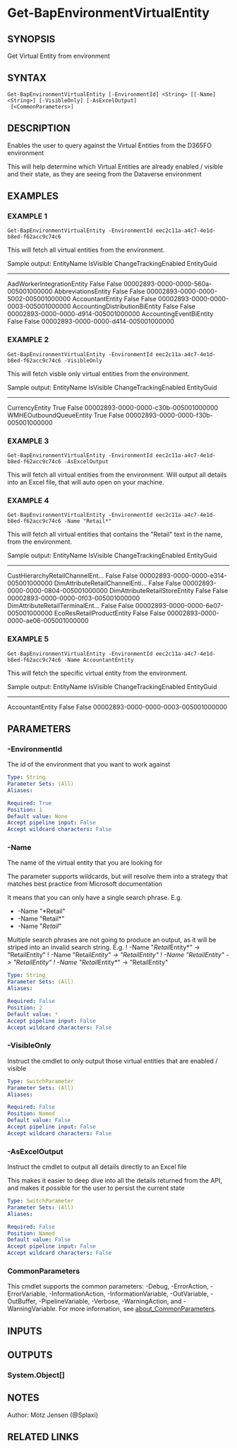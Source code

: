 ﻿---
external help file: d365bap.tools-help.xml
Module Name: d365bap.tools
online version:
schema: 2.0.0
---

# Get-BapEnvironmentVirtualEntity

## SYNOPSIS
Get Virtual Entity from environment

## SYNTAX

```
Get-BapEnvironmentVirtualEntity [-EnvironmentId] <String> [[-Name] <String>] [-VisibleOnly] [-AsExcelOutput]
 [<CommonParameters>]
```

## DESCRIPTION
Enables the user to query against the Virtual Entities from the D365FO environment

This will help determine which Virtual Entities are already enabled / visible and their state, as they are seeing from the Dataverse environment

## EXAMPLES

### EXAMPLE 1
```
Get-BapEnvironmentVirtualEntity -EnvironmentId eec2c11a-a4c7-4e1d-b8ed-f62acc9c74c6
```

This will fetch all virtual entities from the environment.

Sample output:
EntityName                     IsVisible ChangeTrackingEnabled EntityGuid
----------                     --------- --------------------- ----------
AadWorkerIntegrationEntity     False     False                 00002893-0000-0000-560a-005001000000
AbbreviationsEntity            False     False                 00002893-0000-0000-5002-005001000000
AccountantEntity               False     False                 00002893-0000-0000-0003-005001000000
AccountingDistributionBiEntity False     False                 00002893-0000-0000-d914-005001000000
AccountingEventBiEntity        False     False                 00002893-0000-0000-d414-005001000000

### EXAMPLE 2
```
Get-BapEnvironmentVirtualEntity -EnvironmentId eec2c11a-a4c7-4e1d-b8ed-f62acc9c74c6 -VisibleOnly
```

This will fetch visble only virtual entities from the environment.

Sample output:
EntityName                     IsVisible ChangeTrackingEnabled EntityGuid
----------                     --------- --------------------- ----------
CurrencyEntity                 True      False                 00002893-0000-0000-c30b-005001000000
WMHEOutboundQueueEntity        True      False                 00002893-0000-0000-f30b-005001000000

### EXAMPLE 3
```
Get-BapEnvironmentVirtualEntity -EnvironmentId eec2c11a-a4c7-4e1d-b8ed-f62acc9c74c6 -AsExcelOutput
```

This will fetch all virtual entities from the environment.
Will output all details into an Excel file, that will auto open on your machine.

### EXAMPLE 4
```
Get-BapEnvironmentVirtualEntity -EnvironmentId eec2c11a-a4c7-4e1d-b8ed-f62acc9c74c6 -Name "Retail*"
```

This will fetch all virtual entities that contains the "Retail" text in the name, from the environment.

Sample output:
EntityName                     IsVisible ChangeTrackingEnabled EntityGuid
----------                     --------- --------------------- ----------
CustHierarchyRetailChannelEnt… False     False                 00002893-0000-0000-e314-005001000000
DimAttributeRetailChannelEnti… False     False                 00002893-0000-0000-0804-005001000000
DimAttributeRetailStoreEntity  False     False                 00002893-0000-0000-0f03-005001000000
DimAttributeRetailTerminalEnt… False     False                 00002893-0000-0000-6e07-005001000000
EcoResRetailProductEntity      False     False                 00002893-0000-0000-ae06-005001000000

### EXAMPLE 5
```
Get-BapEnvironmentVirtualEntity -EnvironmentId eec2c11a-a4c7-4e1d-b8ed-f62acc9c74c6 -Name AccountantEntity
```

This will fetch the specific virtual entity from the environment.

Sample output:
EntityName                     IsVisible ChangeTrackingEnabled EntityGuid
----------                     --------- --------------------- ----------
AccountantEntity               False     False                 00002893-0000-0000-0003-005001000000

## PARAMETERS

### -EnvironmentId
The id of the environment that you want to work against

```yaml
Type: String
Parameter Sets: (All)
Aliases:

Required: True
Position: 1
Default value: None
Accept pipeline input: False
Accept wildcard characters: False
```

### -Name
The name of the virtual entity that you are looking for

The parameter supports wildcards, but will resolve them into a strategy that matches best practice from Microsoft documentation

It means that you can only have a single search phrase.
E.g.
* -Name "*Retail"
* -Name "Retail*"
* -Name "*Retail*"

Multiple search phrases are not going to produce an output, as it will be striped into an invalid search string.
E.g.
!
-Name "*Retail*Entity*" -\> "RetailEntity"
!
-Name "Retail*Entity" -\> "RetailEntity"
!
-Name "*Retail*Entity" -\> "RetailEntity"
!
-Name "Retail*Entity*" -\> "RetailEntity"

```yaml
Type: String
Parameter Sets: (All)
Aliases:

Required: False
Position: 2
Default value: *
Accept pipeline input: False
Accept wildcard characters: False
```

### -VisibleOnly
Instruct the cmdlet to only output those virtual entities that are enabled / visible

```yaml
Type: SwitchParameter
Parameter Sets: (All)
Aliases:

Required: False
Position: Named
Default value: False
Accept pipeline input: False
Accept wildcard characters: False
```

### -AsExcelOutput
Instruct the cmdlet to output all details directly to an Excel file

This makes it easier to deep dive into all the details returned from the API, and makes it possible for the user to persist the current state

```yaml
Type: SwitchParameter
Parameter Sets: (All)
Aliases:

Required: False
Position: Named
Default value: False
Accept pipeline input: False
Accept wildcard characters: False
```

### CommonParameters
This cmdlet supports the common parameters: -Debug, -ErrorAction, -ErrorVariable, -InformationAction, -InformationVariable, -OutVariable, -OutBuffer, -PipelineVariable, -Verbose, -WarningAction, and -WarningVariable. For more information, see [about_CommonParameters](http://go.microsoft.com/fwlink/?LinkID=113216).

## INPUTS

## OUTPUTS

### System.Object[]
## NOTES
Author: Mötz Jensen (@Splaxi)

## RELATED LINKS
